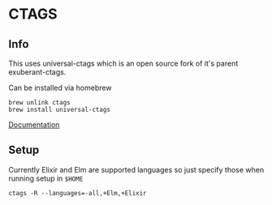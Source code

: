 # CTAGS

## Info

This uses universal-ctags which is an open source fork of it's parent exuberant-ctags.

Can be installed via homebrew

```
brew unlink ctags
brew install universal-ctags
```

[Documentation](https://docs.ctags.io/en/latest/index.html)

## Setup

Currently Elixir and Elm are supported languages so just specify those when running setup in `$HOME`

```
ctags -R --languages=-all,+Elm,+Elixir
```
